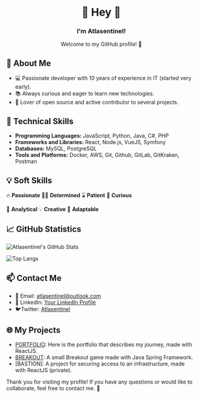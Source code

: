 <h1 align="center">👋 Hey 👋</h1>

<h3 align="center"><b>I'm Atlasentinel! </b></h3>
<p align="center">Welcome to my GitHub profile! 🎉</p>

## 🌟 About Me

- 💻 Passionate developer with 10 years of experience in IT (started very early).
- 📚 Always curious and eager to learn new technologies.
- 🚀 Lover of open source and active contributor to several projects.

## 🔧 Technical Skills


- **Programming Languages:** JavaScript, Python, Java, C#, PHP 
- **Frameworks and Libraries:** React, Node.js, VueJS, Symfony
- **Databases:** MySQL, PostgreSQL
- **Tools and Platforms:** Docker, AWS, Git, Github, GitLab, GitKraken, Postman

## 💡 Soft Skills

 🔥 **Passionate** 
 👊🏾 **Determined** 
 ⌛ **Patient** 
 🧐 **Curious**

 🔎 **Analytical** 
 💡 **Creative** 
 🦾 **Adaptable**

## 📈 GitHub Statistics

![Atlasentinel's GitHub Stats](https://github-readme-stats.vercel.app/api?username=Atlasentinel&show_icons=true&theme=radical)

![Top Langs](https://github-readme-stats.vercel.app/api/top-langs/?username=Atlasentinel&theme=tokyonight)

## 📫 Contact Me

- 📧 Email: [atlasentinel@outlook.com](mailto:atlasentinel@outlook.com)
- 💼 LinkedIn: [Your LinkedIn Profile](https://www.linkedin.com/in/noe-ziadi-770255211)
- 🐦Twitter: [Atlasentinel](https://x.com/atlasentinel)

## 🌐 My Projects

- [PORTFOLIO](https://github.com/Atlasentinel/portfolio): Here is the portfolio that describes my journey, made with ReactJS.
- [BREAKOUT](https://github.com/Atlasentinel/casse_brique_java): A small Breakout game made with Java Spring Framework.
- [BASTION]: A project for securing access to an infrastructure, made with ReactJS (private).

Thank you for visiting my profile! If you have any questions or would like to collaborate, feel free to contact me. 🙌
